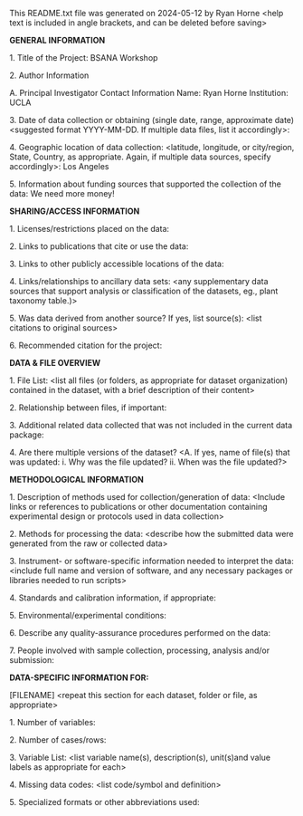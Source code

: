 This README.txt file was generated on 2024-05-12 by Ryan Horne \<help text is
included in angle brackets, and can be deleted before saving\>

**GENERAL INFORMATION**

1\. Title of the Project: BSANA Workshop

2\. Author Information 

A. Principal Investigator Contact Information
Name:  Ryan Horne Institution: UCLA

3\. Date of data collection or obtaining (single date, range, approximate date)
\<suggested format YYYY-MM-DD. If multiple data files, list it accordingly\>:

4\. Geographic location of data collection: \<latitude, longitude, or
city/region, State, Country, as appropriate. Again, if multiple data sources, specify accordingly\>:
Los Angeles

5\. Information about funding sources that supported the collection of
the data: We need more money!

**SHARING/ACCESS INFORMATION**

1\. Licenses/restrictions placed on the data: 

2\. Links to publications that cite or use the data:

3\. Links to other publicly accessible locations of the data:

4\. Links/relationships to ancillary data sets: \<any supplementary data sources that support analysis or classification of the datasets, eg., plant taxonomy table.)\>

5\. Was data derived from another source? If yes, list
source(s): \<list citations to original sources\> 

6\. Recommended citation for the project:

**DATA & FILE OVERVIEW**

1\. File List: \<list all files (or folders, as appropriate for dataset
organization) contained in the dataset, with a brief description of their content\>

2\. Relationship between files, if important:

3\. Additional related data collected that was not included in the
current data package:

4\. Are there multiple versions of the dataset? \<A. If yes, name
of file(s) that was updated: i. Why was the file updated? ii. When was
the file updated?\>

**METHODOLOGICAL INFORMATION**

1\. Description of methods used for collection/generation of data:
\<Include links or references to publications or other documentation
containing experimental design or protocols used in data collection\>

2\. Methods for processing the data: \<describe how the submitted data
were generated from the raw or collected data\>

3\. Instrument- or software-specific information needed to interpret the
data: \<include full name and version of software, and any necessary
packages or libraries needed to run scripts\>

4\. Standards and calibration information, if appropriate:

5\. Environmental/experimental conditions:

6\. Describe any quality-assurance procedures performed on the data:

7\. People involved with sample collection, processing, analysis and/or
submission:

**DATA-SPECIFIC INFORMATION FOR:** 

\[FILENAME\] \<repeat this section for
each dataset, folder or file, as appropriate\>

1\. Number of variables:

2\. Number of cases/rows:

3\. Variable List: \<list variable name(s), description(s), unit(s)and
value labels as appropriate for each\>

4\. Missing data codes: \<list code/symbol and definition\>

5\. Specialized formats or other abbreviations used: